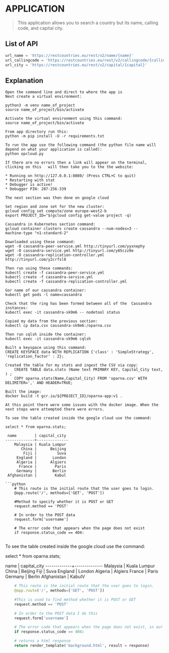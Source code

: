 
# APPLICATION
> This application allows you to search a country but its name, calling code, and capital city.
##  List of API
```python
url_name = 'https://restcountries.eu/rest/v2/name/{name}'
url_callingcode = 'https://restcountries.eu/rest/v2/callingcode/{callingcode}'
url_city = 'https://restcountries.eu/rest/v2/capital/{capital}'
```

## Explanation
```
Open the command line and direct to where the app is
Next create a virtual environment:

python3 -m venv name_of_project
source name_of_project/bin/activate

Activate the virtual environment using this command:
source name_of_project/bin/activate

From app directory run this:
python -m pip install -U -r requirements.txt

To run the app use the following command (the python file name will depend on what your application is called):
python opcloud.py

If there are no errors then a link will appear on the terminal, clicking on this   will then take you to the the website:

* Running on http://127.0.0.1:8080/ (Press CTRL+C to quit)
* Restarting with stat
* Debugger is active!
* Debugger PIN: 287-256-339

The next section was then done on google cloud

Set region and zone set for the new cluster:
gcloud config set compute/zone europe-west2-b 
export PROJECT_ID="$(gcloud config get-value project -q)
	 
Cassandra in Kubernetes section command:
gcloud container clusters create cassandra --num-nodes=3 --
machine-type "n1-standard-2" 		  		
	 
Downloaded using these command:
wget -O cassandra-peer-service.yml http://tinyurl.com/yyxnephy 
wget -O cassandra-service.yml http://tinyurl.com/y65czz8e
wget -O cassandra-replication-controller.yml http://tinyurl.com/y2crfsl8
	
Then run using these commands:
kubectl create -f cassandra-peer-service.yml 
kubectl create -f cassandra-service.yml 
kubectl create -f cassandra-replication-controller.yml

Gor name of our cassandra container:
kubectl get pods -l name=cassandra
	 
Check that the ring has been formed between all of the  Cassandra instances:
kubectl exec -it cassandra-sk9m6 -- nodetool status
	
Copied my data from the previous section: 
kubectl cp data.csv cassandra-sk9m6:/oparna.csv 
	
Then run cqlsh inside the container: 
kubectl exec -it cassandra-sk9m6 cqlsh 
	
Built a keyspace using this command: 
CREATE KEYSPACE data WITH REPLICATION {'class' : 'SimpleStrategy', 'replication_factor' : 2};
	
Created the table for my stats and ingest the CSV via copy:
	CREATE TABLE data.stats (Name text PRIMARY KEY, Capital_City text, ) ;
	COPY oparna.stats(Name,Capital_City) FROM 'oparna.csv' WITH DELIMITER=',' AND HEADER=TRUE;
	
Built the image:
docker build -t gcr.io/${PROJECT_ID}/oparna-app:v1 .

At this point there were some issues with the docker image. When the next steps were attempted there were errors.

```
```  
To see the table created inside the google cloud use the command:

select * from oparna.stats; 

 name        | capital_city
-------------+--------------
    Malaysia | Kuala Lumpur
       China |      Beijing
        Fiji |         Suva
     England |       London
     Algeria |      Algiers
      France |        Paris
     Germany |       Berlin
 Afghanistan |        Kabul
	
```python
	# This route is the initial route that the user goes to login.
	@app.route('/', methods=['GET', 'POST'])

	#Method to specify whether it is POST or GET
	request.method == 'POST'

	# In order to the POST data
	request.form['username']

	# The error code that appears when the page does not exist
	if response.status_code == 404:


```


To see the table created inside the google cloud use the command:

select * from oparna.stats; 

 name        | capital_city
-------------+--------------
    Malaysia | Kuala Lumpur
       China |      Beijing
        Fiji |         Suva
     England |       London
     Algeria |      Algiers
      France |        Paris
     Germany |       Berlin
 Afghanistan |        KabulV

```python
	# This route is the initial route that the user goes to login.
	@app.route('/', methods=['GET', 'POST'])

	#This is used to find method whether it is POST or GET
	request.method == 'POST'

	# In order to the POST data I do this
	request.form['username']

	# The error code that appears when the page does not exist, in our example this would be the case when a invalid country is entered.
	if response.status_code == 404:

	# returns a html response
	return render_template('background.html', result = response)


```
